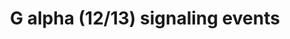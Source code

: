 ---
annotations:
- id: PW:0000230
  parent: signaling pathway
  type: Pathway Ontology
  value: G protein mediated signaling pathway via Galpha12/Galpha13 family
authors:
- ReactomeTeam
- DeSl
- Eweitz
description: The G12/13 family is probably the least well characterized subtype, partly
  because G12/13 coupling is difficult to determine when compared with the other subtypes
  which predominantly rely on assay technologies that measure intracellular calcium.
  The G12/13 family are best known for their involvement in the processes of cell
  proliferation and morphology, such as stress fiber and focal adhesion formation.
  Interactions with Rho guanine nucleotide exchange factors (RhoGEFs)  are thought
  to mediate many of these processes. (Buhl et al.1995, Sugimoto et al. 2003). Activation
  of Rho or the regulation of events through Rho is often taken as evidence of G12/13
  signaling. Receptors that are coupled with G12/13 invariably couple with one or
  more other G protein subtypes, usually Gq.  View original pathway at [http://www.reactome.org/PathwayBrowser/#DIAGRAM=416482
  Reactome].
last-edited: 2021-05-07
organisms:
- Homo sapiens
redirect_from:
- /index.php/Pathway:WP4426
- /instance/WP4426
revision: null
schema-jsonld:
- '@context': https://schema.org/
  '@id': https://wikipathways.github.io/pathways/WP4426.html
  '@type': Dataset
  creator:
    '@type': Organization
    name: WikiPathways
  description: The G12/13 family is probably the least well characterized subtype,
    partly because G12/13 coupling is difficult to determine when compared with the
    other subtypes which predominantly rely on assay technologies that measure intracellular
    calcium. The G12/13 family are best known for their involvement in the processes
    of cell proliferation and morphology, such as stress fiber and focal adhesion
    formation. Interactions with Rho guanine nucleotide exchange factors (RhoGEFs)  are
    thought to mediate many of these processes. (Buhl et al.1995, Sugimoto et al.
    2003). Activation of Rho or the regulation of events through Rho is often taken
    as evidence of G12/13 signaling. Receptors that are coupled with G12/13 invariably
    couple with one or more other G protein subtypes, usually Gq.  View original pathway
    at [http://www.reactome.org/PathwayBrowser/#DIAGRAM=416482 Reactome].
  keywords:
  - (12):GTP
  - (12/13):GDP
  - (12/13):GTP
  - (12/13):LARG
  - (12/13):LARG:Plexin
  - (13):GTP
  - (inactive)
  - 'ABR '
  - 'ADR '
  - 'ADR, NAd '
  - 'ADRA1A '
  - 'ADRA1A,B,D '
  - 'ADRA1B '
  - 'ADRA1D '
  - 'AKAP13 '
  - ARHGEF1
  - 'ARHGEF1 '
  - 'ARHGEF10 '
  - 'ARHGEF10L '
  - 'ARHGEF11 '
  - ARHGEF12
  - 'ARHGEF12 '
  - 'ARHGEF15 '
  - 'ARHGEF16 '
  - 'ARHGEF17 '
  - 'ARHGEF18 '
  - 'ARHGEF19 '
  - 'ARHGEF2 '
  - 'ARHGEF26 '
  - 'ARHGEF3 '
  - 'ARHGEF33 '
  - 'ARHGEF35 '
  - 'ARHGEF37 '
  - 'ARHGEF38 '
  - 'ARHGEF39 '
  - 'ARHGEF4 '
  - 'ARHGEF40 '
  - 'ARHGEF5 '
  - 'ARHGEF6 '
  - 'ARHGEF7 '
  - 'ARHGEF9 '
  - Activated
  - Active BTK
  - 'Active BTK '
  - B1
  - BTK
  - 'BTK '
  - 'ECT2 '
  - 'FGD1 '
  - 'FGD2 '
  - 'FGD3 '
  - 'FGD4 '
  - G alpha (12):Active
  - G alpha (12):BTK
  - G-protein G12/G13
  - G-protein alpha
  - G-protein beta-gamma
  - G-protein beta:gamma
  - G12/13
  - G12/13:Heterotrimeric G-protein G12/13 (active).
  - G12/13:Heterotrimeric G-protein G12/13 (inactive).
  - G13-activated
  - GDP
  - 'GDP '
  - GEFs
  - 'GNA12 '
  - 'GNA13 '
  - 'GNB1 '
  - 'GNB2 '
  - 'GNB3 '
  - 'GNB4 '
  - 'GNB5 '
  - 'GNG10 '
  - 'GNG11 '
  - 'GNG12 '
  - 'GNG13 '
  - 'GNG2 '
  - 'GNG3 '
  - 'GNG4 '
  - 'GNG5 '
  - 'GNG7 '
  - 'GNG8 '
  - 'GNGT1 '
  - 'GNGT2 '
  - GPCRs that activate
  - GTP
  - 'GTP '
  - 'ITSN1 '
  - 'KALRN '
  - Ligand:GPCR
  - Ligands of GPCRs
  - 'MCF2 '
  - 'MCF2L '
  - 'NAd '
  - 'NET1 '
  - 'NGEF '
  - 'OBSCN '
  - 'PLEKHG2 '
  - 'PLEKHG5 '
  - PLXNB1
  - 'PLXNB1 '
  - 'PREX1 '
  - 'RASGRF2 '
  - 'RHOA '
  - RHOA/B/C:GTP
  - RHOA:GDP
  - RHOA:GTP
  - 'RHOB '
  - 'RHOC '
  - 'ROCK1 '
  - ROCK1,ROCK2
  - ROCK1,ROCK2:ROCKi
  - 'ROCK2 '
  - ROCK:RhoA/B/C:GTP
  - ROCKi
  - RhoA,B,C:GDP
  - 'SOS1 '
  - 'SOS2 '
  - 'TBXA2R '
  - 'TIAM1 '
  - 'TIAM2 '
  - 'TRIO '
  - 'TXA2 '
  - 'VAV1 '
  - 'VAV2 '
  - 'VAV3 '
  - activate
  - activate G12/13
  - complex
  - complexes
  - complexes that
  - p115-RhoGEF
  - 'ripasudil '
  - signalling
  - that
  - that activate
  license: CC0
  name: G alpha (12/13) signaling events
seo: CreativeWork
title: G alpha (12/13) signaling events
wpid: WP4426
---